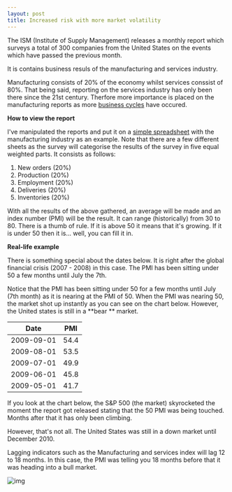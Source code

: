 ```yaml
---
layout: post
title: Increased risk with more market volatility
---
```


The ISM (Institute of Supply Management) releases a monthly report which surveys a total of 300 companies from the United States on the events which have passed the previous month.

It is contains business resuls of the manufacturing and services industry.

Manufacturing consists of 20% of the economy whilst services conssist of 80%. That being said, reporting on the services industry has only been there since the 21st century. Therfore more importance is placed on the manufacturing reports as more [business cycles](https://www.investopedia.com/terms/b/businesscycle.asp) have occured.

**How to view the report**

I've manipulated the reports and put it on a [simple spreadsheet](https://docs.google.com/spreadsheets/d/1cuFB09d6S87P-UnRdO405_dQ-yTlAetvZx32BF-JmBA/edit?usp=sharing) with the manufacturing industry as an example. Note that there are a few different sheets as the survey will categorise the results of the survey in five equal weighted parts. It consists as follows:

1. New orders (20%)
2. Production (20%)
3. Employment (20%)
4. Deliveries (20%)
5. Inventories (20%)

With all the results of the above gathered, an average will be made and an index number (PMI) will be the result. It can range (historically) from 30 to 80. There is a thumb of rule. If it is above 50 it means that it's growing. If it is under 50 then it is... well, you can fill it in.

**Real-life example**

There is something special about the dates below. It is right after the global financial crisis (2007 - 2008) in this case. The PMI has been sitting under 50 a few months until July the 7th.

Notice that the PMI has been sitting under 50 for a few months until July (7th month) as it is nearing at the PMI of 50. When the PMI was nearing 50, the market shot up instantly as you can see on the chart below. However, the United states is still in a **bear ** market.

| Date       | PMI  |
| ---------- | ---- |
| 2009-09-01 | 54.4 |
| 2009-08-01 | 53.5 |
| 2009-07-01 | 49.9 |
| 2009-06-01 | 45.8 |
| 2009-05-01 | 41.7 |

If you look at the chart below, the S&P 500 (the market) skyrocketed the moment the report got released stating that the 50 PMI was being touched. Months after that it has only been climbing.

However, that's not all. The United States was still in a down market until December 2010.

Lagging indicators such as the Manufacturing and services index will lag 12 to 18 months. In this case, the PMI was telling you 18 months before that it was heading into a bull market.

![img](https://files.readme.io/ddc2f88-cmk5eBw.png)
